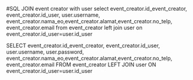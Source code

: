 #SQL JOIN event creator with user
select event_creator.id_event_creator, event_creator.id_user, user.username, event_creator.nama_eo,event_creator.alamat,event_creator.no_telp, event_creator.email
from event_creator left join user
on event_creator.id_user=user.id_user

SELECT event_creator.id_event_creator, event_creator.id_user, user.username, user.password, event_creator.nama_eo,event_creator.alamat,event_creator.no_telp, event_creator.email
FROM event_creator LEFT JOIN user
ON event_creator.id_user=user.id_user